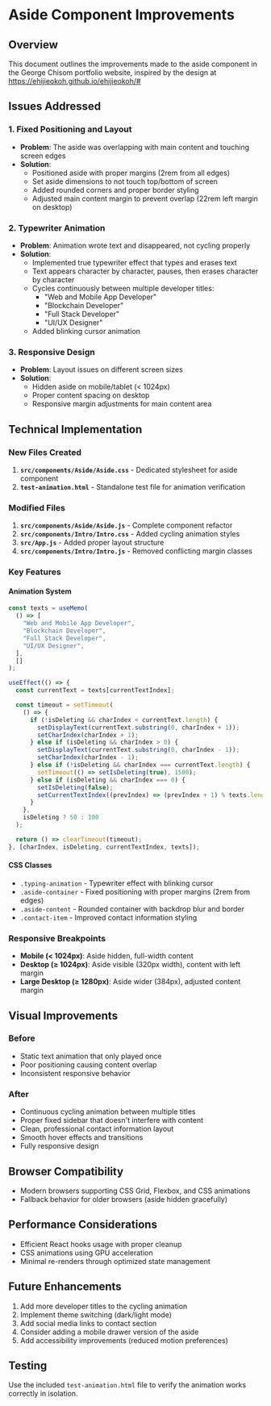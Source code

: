 # Aside Component Improvements

## Overview

This document outlines the improvements made to the aside component in the George Chisom portfolio website, inspired by the design at https://ehijieokoh.github.io/ehijieokoh/#

## Issues Addressed

### 1. **Fixed Positioning and Layout**

- **Problem**: The aside was overlapping with main content and touching screen edges
- **Solution**:
  - Positioned aside with proper margins (2rem from all edges)
  - Set aside dimensions to not touch top/bottom of screen
  - Added rounded corners and proper border styling
  - Adjusted main content margin to prevent overlap (22rem left margin on desktop)

### 2. **Typewriter Animation**

- **Problem**: Animation wrote text and disappeared, not cycling properly
- **Solution**:
  - Implemented true typewriter effect that types and erases text
  - Text appears character by character, pauses, then erases character by character
  - Cycles continuously between multiple developer titles:
    - "Web and Mobile App Developer"
    - "Blockchain Developer"
    - "Full Stack Developer"
    - "UI/UX Designer"
  - Added blinking cursor animation

### 3. **Responsive Design**

- **Problem**: Layout issues on different screen sizes
- **Solution**:
  - Hidden aside on mobile/tablet (< 1024px)
  - Proper content spacing on desktop
  - Responsive margin adjustments for main content area

## Technical Implementation

### New Files Created

1. **`src/components/Aside/Aside.css`** - Dedicated stylesheet for aside component
2. **`test-animation.html`** - Standalone test file for animation verification

### Modified Files

1. **`src/components/Aside/Aside.js`** - Complete component refactor
2. **`src/components/Intro/Intro.css`** - Added cycling animation styles
3. **`src/App.js`** - Added proper layout structure
4. **`src/components/Intro/Intro.js`** - Removed conflicting margin classes

### Key Features

#### Animation System

```javascript
const texts = useMemo(
  () => [
    "Web and Mobile App Developer",
    "Blockchain Developer",
    "Full Stack Developer",
    "UI/UX Designer",
  ],
  []
);

useEffect(() => {
  const currentText = texts[currentTextIndex];

  const timeout = setTimeout(
    () => {
      if (!isDeleting && charIndex < currentText.length) {
        setDisplayText(currentText.substring(0, charIndex + 1));
        setCharIndex(charIndex + 1);
      } else if (isDeleting && charIndex > 0) {
        setDisplayText(currentText.substring(0, charIndex - 1));
        setCharIndex(charIndex - 1);
      } else if (!isDeleting && charIndex === currentText.length) {
        setTimeout(() => setIsDeleting(true), 1500);
      } else if (isDeleting && charIndex === 0) {
        setIsDeleting(false);
        setCurrentTextIndex((prevIndex) => (prevIndex + 1) % texts.length);
      }
    },
    isDeleting ? 50 : 100
  );

  return () => clearTimeout(timeout);
}, [charIndex, isDeleting, currentTextIndex, texts]);
```

#### CSS Classes

- `.typing-animation` - Typewriter effect with blinking cursor
- `.aside-container` - Fixed positioning with proper margins (2rem from edges)
- `.aside-content` - Rounded container with backdrop blur and border
- `.contact-item` - Improved contact information styling

### Responsive Breakpoints

- **Mobile (< 1024px)**: Aside hidden, full-width content
- **Desktop (≥ 1024px)**: Aside visible (320px width), content with left margin
- **Large Desktop (≥ 1280px)**: Aside wider (384px), adjusted content margin

## Visual Improvements

### Before

- Static text animation that only played once
- Poor positioning causing content overlap
- Inconsistent responsive behavior

### After

- Continuous cycling animation between multiple titles
- Proper fixed sidebar that doesn't interfere with content
- Clean, professional contact information layout
- Smooth hover effects and transitions
- Fully responsive design

## Browser Compatibility

- Modern browsers supporting CSS Grid, Flexbox, and CSS animations
- Fallback behavior for older browsers (aside hidden gracefully)

## Performance Considerations

- Efficient React hooks usage with proper cleanup
- CSS animations using GPU acceleration
- Minimal re-renders through optimized state management

## Future Enhancements

1. Add more developer titles to the cycling animation
2. Implement theme switching (dark/light mode)
3. Add social media links to contact section
4. Consider adding a mobile drawer version of the aside
5. Add accessibility improvements (reduced motion preferences)

## Testing

Use the included `test-animation.html` file to verify the animation works correctly in isolation.
